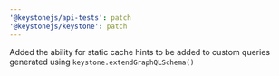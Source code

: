 ```yaml
---
'@keystonejs/api-tests': patch
'@keystonejs/keystone': patch
---
```


Added the ability for  static cache hints to be added to custom queries generated using `keystone.extendGraphQLSchema()`

